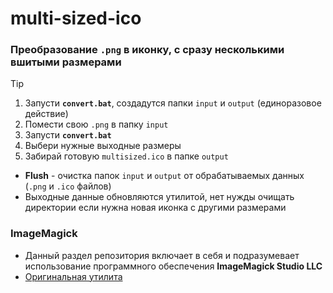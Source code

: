 # multi-sized-ico
### Преобразование `.png` в иконку, с сразу несколькими вшитыми размерами
>[!tip]
>1. Запусти **`convert.bat`**, создадутся папки `input` и `output` (единоразовое действие)
>2. Помести свою `.png` в папку `input`
>3. Запусти **`convert.bat`**
>4. Выбери нужные выходные размеры
>5. Забирай готовую `multisized.ico` в папке `output`
> - **Flush** - очистка папок `input` и `output` от обрабатываемых данных (`.png` и `.ico` файлов)
> - Выходные данные обновляются утилитой, нет нужды очищать директории если нужна новая иконка с другими размерами

### ImageMagick
- Данный раздел репозитория включает в себя и подразумевает использование программного обеспечения **ImageMagick Studio LLC**
- [Оригинальная утилита](https://imagemagick.org/)

